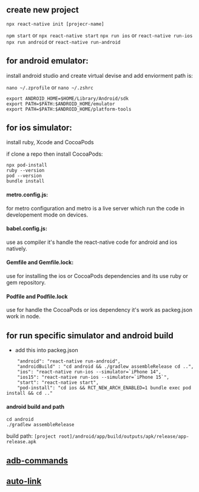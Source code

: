 
## create new project
`npx react-native init [projecr-name]`

`npm start` or `npx react-native start`
`npx run ios` or `react-native run-ios`
`npx run android` or `react-native run-android`



## for android emulator:
install android studio and create virtual devise and add enviorment path is:

`nano ~/.zprofile` or `nano ~/.zshrc`

```
export ANDROID_HOME=$HOME/Library/Android/sdk
export PATH=$PATH:$ANDROID_HOME/emulator
export PATH=$PATH:$ANDROID_HOME/platform-tools
```

## for ios simulator:
install ruby, Xcode and CocoaPods

if clone a repo then install CocoaPods:

```
npx pod-install
ruby --version
pod --version
bundle install
```

#### metro.config.js:
for metro configuration and metro is a live server which run the code in developement mode on devices.

#### babel.config.js:
use as compiler it's handle the react-native code for android and ios natively.

#### Gemfile and Gemfile.lock:
use for installing the ios or CocoaPods dependencies and its use ruby or gem repository.

#### Podfile and Podfile.lock
use for handle the CocoaPods or ios dependency it's work as packeg.json work in node.

## for run specific simulator and android build
- add this into packeg.json
```
    "android": "react-native run-android",
    "androidBuild" : "cd android && ./gradlew assembleRelease cd ..",
    "ios": "react-native run-ios --simulator=`iPhone 14",
    "ios15": "react-native run-ios --simulator=`iPhone 15`",
    "start": "react-native start",
    "pod-install": "cd ios && RCT_NEW_ARCH_ENABLED=1 bundle exec pod install && cd .."
```

#### android build and path
```
cd android
./gradlew assembleRelease
```

build path: `[project root]/android/app/build/outputs/apk/release/app-release.apk` 

## [adb-commands](https://gist.github.com/ernestkamara/d0a11cc36f331ebb8a41aa36991eee9a)
## [auto-link](https://github.com/react-native-community/cli/blob/main/docs/autolinking.md)


